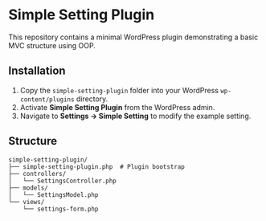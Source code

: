 # Simple Setting Plugin

This repository contains a minimal WordPress plugin demonstrating a basic MVC structure using OOP.

## Installation
1. Copy the `simple-setting-plugin` folder into your WordPress `wp-content/plugins` directory.
2. Activate **Simple Setting Plugin** from the WordPress admin.
3. Navigate to **Settings → Simple Setting** to modify the example setting.

## Structure
```
simple-setting-plugin/
├── simple-setting-plugin.php  # Plugin bootstrap
├── controllers/
│   └── SettingsController.php
├── models/
│   └── SettingsModel.php
└── views/
    └── settings-form.php
```
